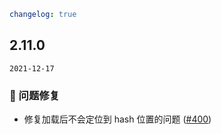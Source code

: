 ```yaml
changelog: true
```

## 2.11.0

`2021-12-17`

### 🐛 问题修复

- 修复加载后不会定位到 hash 位置的问题 ([#400](https://github.com/mb-design/mb-design-vue/pull/400))

